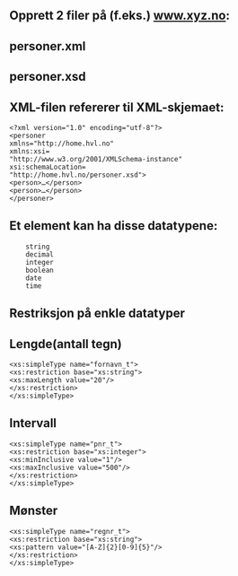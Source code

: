 
## Opprett 2 filer på (f.eks.) www.xyz.no:
## personer.xml
## personer.xsd
## XML-filen refererer til XML-skjemaet:
```
<?xml version="1.0" encoding="utf-8"?>
<personer
xmlns="http://home.hvl.no"
xmlns:xsi=
"http://www.w3.org/2001/XMLSchema-instance"
xsi:schemaLocation=
"http://home.hvl.no/personer.xsd">
<person>…</person>
<person>…</person>
</personer>
```

## Et element kan ha disse datatypene:
```
    string
    decimal
    integer
    boolean
    date
    time
```
## Restriksjon på enkle datatyper
## Lengde(antall tegn)
```
<xs:simpleType name="fornavn_t">
<xs:restriction base="xs:string">
<xs:maxLength value="20"/>
</xs:restriction>
</xs:simpleType>
```
## Intervall
```
<xs:simpleType name="pnr_t">
<xs:restriction base="xs:integer">
<xs:minInclusive value="1"/>
<xs:maxInclusive value="500"/>
</xs:restriction>
</xs:simpleType>
```
## Mønster
```
<xs:simpleType name="regnr_t">
<xs:restriction base="xs:string">
<xs:pattern value="[A-Z]{2}[0-9]{5}"/>
</xs:restriction>
</xs:simpleType>
```




